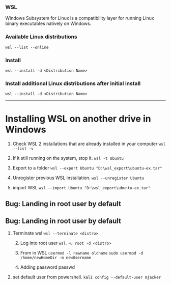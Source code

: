 ### WSL
Windows Subsystem for Linux is a compatibility layer for running Linux binary executables natively on Windows.

### Available Linux distributions
`wsl --list --online`

### Install
`wsl --install -d <Distribution Name>`

### Install additional Linux distributions after initial install
`wsl --install -d <Distribution Name>`

---
# Installing WSL on another drive in Windows
1. Check WSL 2 installations that are already installed in your computer
`wsl --list -v`

2. If it still running on the system, stop it.
`wsl -t Ubuntu`

3. Export to a folder
`wsl --export Ubuntu "D:\wsl_export\ubuntu-ex.tar"`

4. Unregister previous WSL installation.
`wsl --unregister Ubuntu`

5. import WSL
`wsl --import Ubuntu "D:\wsl_export\ubuntu-ex.tar"`

## Bug: Landing in root user by default
## Bug: Landing in root user by default
1. Terminate wsl
`wsl --terminate <distro>`

	2. Log into root user
	`wsl.-u root -d <distro>`

	3. From in WSL
	`usermod -l newname oldname`
	`sudo usermod -d /home/newHomeDir -m newUsername`

	4. Adding password 
	passwd

2. set default user from powershell.
`kali config --default-user mjacker`

